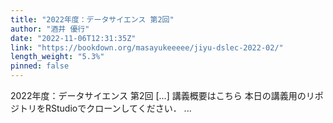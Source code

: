 ```yaml
---
title: "2022年度：データサイエンス 第2回"
author: "酒井 優行"
date: "2022-11-06T12:31:35Z"
link: "https://bookdown.org/masayukeeeee/jiyu-dslec-2022-02/"
length_weight: "5.3%"
pinned: false
---
```


2022年度：データサイエンス 第2回 [...] 講義概要はこちら 本日の講義用のリポジトリをRStudioでクローンしてください． ...
